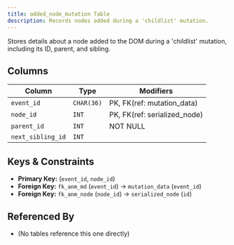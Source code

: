 ```yaml
---
title: added_node_mutation Table
description: Records nodes added during a 'childlist' mutation.
---
```


Stores details about a node added to the DOM during a 'childlist' mutation, including its ID, parent, and sibling.

## Columns

| Column         | Type       | Modifiers                   |
|----------------|------------|-----------------------------|
| `event_id`     | `CHAR(36)` | PK, FK(ref: mutation_data)  |
| `node_id`      | `INT`      | PK, FK(ref: serialized_node)|
| `parent_id`    | `INT`      | NOT NULL                    |
| `next_sibling_id`| `INT`     |                             |

## Keys & Constraints

- **Primary Key:** (`event_id`, `node_id`)
- **Foreign Key:** `fk_anm_md` (`event_id`) -> `mutation_data` (`event_id`)
- **Foreign Key:** `fk_anm_node` (`node_id`) -> `serialized_node` (`id`)

## Referenced By

- (No tables reference this one directly) 